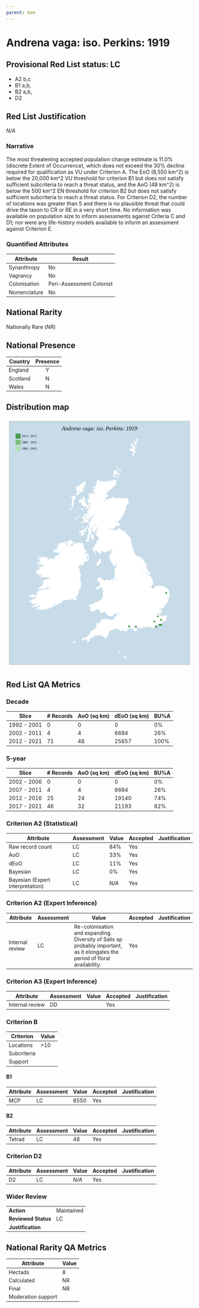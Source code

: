 ```yaml
---
parent: bee
---
```


# Andrena vaga: iso. Perkins: 1919

## Provisional Red List status: LC
- A2 b,c
- B1 a,b, 
- B2 a,b, 
- D2

## Red List Justification
*N/A*
### Narrative


The most threatening accepted population change estimate is 11.0% (discrete Extent of Occurrence), which does not exceed the 30% decline required for qualification as VU under Criterion A. The EoO (8,550 km^2) is below the 20,000 km^2 VU threshold for criterion B1 but does not satisfy sufficient subcriteria to reach a threat status, and the AoO (48 km^2) is below the 500 km^2 EN threshold for criterion B2 but does not satisfy sufficient subcriteria to reach a threat status. For Criterion D2, the number of locations was greater than 5 and there is no plausible threat that could drive the taxon to CR or RE in a very short time. No information was available on population size to inform assessments against Criteria C and D1; nor were any life-history models available to inform an assessment against Criterion E.
### Quantified Attributes
|Attribute|Result|
|---|---|
|Synanthropy|No|
|Vagrancy|No|
|Colonisation|Peri-Assessment Colonist|
|Nomenclature|No|


## National Rarity
Nationally Rare (*NR*)

## National Presence
|Country|Presence
|---|:-:|
|England|Y|
|Scotland|N|
|Wales|N|


## Distribution map
![](../map/45.svg)

## Red List QA Metrics
### Decade
| Slice | # Records | AoO (sq km) | dEoO (sq km) |BU%A |
|---|---|---|---|---|
|1992 - 2001|0|0|0|0%|
|2002 - 2011|4|4|6694|26%|
|2012 - 2021|71|48|25657|100%|
### 5-year
| Slice | # Records | AoO (sq km) | dEoO (sq km) |BU%A |
|---|---|---|---|---|
|2002 - 2006|0|0|0|0%|
|2007 - 2011|4|4|6694|26%|
|2012 - 2016|25|24|19140|74%|
|2017 - 2021|46|32|21193|82%|
### Criterion A2 (Statistical)
|Attribute|Assessment|Value|Accepted|Justification
|---|---|---|---|---|
|Raw record count|LC|84%|Yes||
|AoO|LC|33%|Yes||
|dEoO|LC|11%|Yes||
|Bayesian|LC|0%|Yes||
|Bayesian (Expert interpretation)|LC|*N/A*|Yes||
### Criterion A2 (Expert Inference)
|Attribute|Assessment|Value|Accepted|Justification
|---|---|---|---|---|
|Internal review|LC|Re-colonisation and expanding. Diversity of Salix sp probably important, as it elongates the period of floral availability.|Yes||
### Criterion A3 (Expert Inference)
|Attribute|Assessment|Value|Accepted|Justification
|---|---|---|---|---|
|Internal review|DD||Yes||
### Criterion B
|Criterion| Value|
|---|---|
|Locations|>10|
|Subcriteria||
|Support||
#### B1
|Attribute|Assessment|Value|Accepted|Justification
|---|---|---|---|---|
|MCP|LC|8550|Yes||
#### B2
|Attribute|Assessment|Value|Accepted|Justification
|---|---|---|---|---|
|Tetrad|LC|48|Yes||
### Criterion D2
|Attribute|Assessment|Value|Accepted|Justification
|---|---|---|---|---|
|D2|LC|*N/A*|Yes||
### Wider Review
|  |  |
|---|---|
|**Action**|Maintained|
|**Reviewed Status**|LC|
|**Justification**||


## National Rarity QA Metrics
|Attribute|Value|
|---|---|
|Hectads|8|
|Calculated|NR|
|Final|NR|
|Moderation support||


